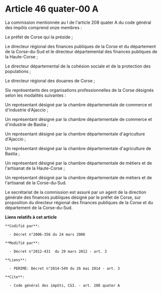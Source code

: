 # Article 46 quater-00 A

La commission mentionnée au I de l'article 208 quater A du code général des impôts comprend onze membres : 

Le préfet de Corse qui la préside ; 

Le directeur régional des finances publiques de la Corse et du département de la Corse-du-Sud et le directeur départemental
des finances publiques de la Haute-Corse ; 

Le directeur départemental de la cohésion sociale et de la protection des populations ; 

Le directeur régional des douanes de Corse ; 

Six représentants des organisations professionnelles de la Corse désignés selon les modalités suivantes : 

Un représentant désigné par la chambre départementale de commerce et d'industrie d'Ajaccio ; 

Un représentant désigné par la chambre départementale de commerce et d'industrie de Bastia ; 

Un représentant désigné par la chambre départementale d'agriculture d'Ajaccio ; 

Un représentant désigné par la chambre départementale d'agriculture de Bastia ; 

Un représentant désigné par la chambre départementale de métiers et de l'artisanat de la Haute-Corse ; 

Un représentant désigné par la chambre départementale de métiers et de l'artisanat de la Corse-du-Sud. 

Le secrétariat de la commission est assuré par un agent de la direction générale des finances publiques désigné par le préfet
de Corse, sur proposition du directeur régional des finances publiques de la Corse et du département de la Corse-du-Sud.

**Liens relatifs à cet article**

	**Codifié par**:

	  - Décret n°2006-356 du 24 mars 2006

	**Modifié par**:

	  - Décret n°2012-431  du 29 mars 2012 - art. 3

	**Liens**:

	  - PERIME: Décret n°2014-549 du 26 mai 2014 - art. 3

	**Cite**:

	  - Code général des impôts, CGI. - art. 208 quater A
